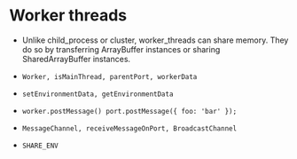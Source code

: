 # Worker threads

- Unlike child_process or cluster, worker_threads can share memory. They do so by transferring ArrayBuffer instances
  or sharing SharedArrayBuffer instances.

- `Worker, isMainThread, parentPort, workerData`
- `setEnvironmentData, getEnvironmentData`
- `worker.postMessage() port.postMessage({ foo: 'bar' });`
- `MessageChannel, receiveMessageOnPort, BroadcastChannel`
- `SHARE_ENV`
